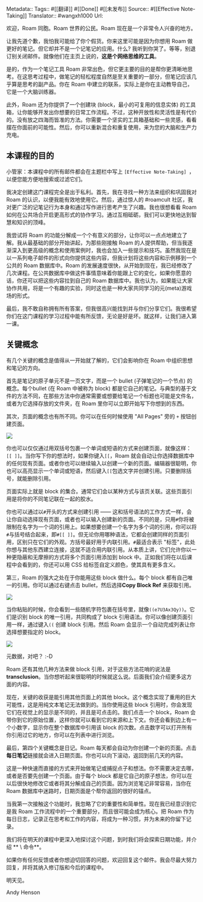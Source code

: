 Metadata::
    Tags:: #[[翻译]] #[[Done]] #[[未发布]]
    Source:: #[[Effective Note-Taking]] 
    Translator:: #wangxh1000
    Url:

欢迎，Roam 同胞。Roam 世界的公民。Roam 现在是一个非常令人兴奋的地方。

让我先道个歉，我怕我可能给了你个假货。你来这里可能是因为你想用 Roam 做更好的笔记。但它却并不是一个记笔记的应用。什么?  我听到你哭了。等等，别退订别关闭邮件。就像他们在主页上说的，**这是个网络思维的工具**。

是的，作为一个笔记工具 Roam 非常出色，但它更主要的目的是帮你更清晰地思考。在这思考过程中，做笔记的轻松程度自然是至关重要的一部分，但笔记应该几乎算是思考的副产品。你在 Roam 中建立的联系，实际上是你在主动教导自己，它是一个大脑训练器。

此外，Roam 还为你提供了一个创建块 (block，最小的可复用的信息实体) 的工具箱，让你能够开发出你想要的日常工作流程。不过，这种开放性和灵活性是有代价的。没有放之四海而皆准的方法。你需要一个坚实的工具箱基础和一些灵感，看看摆在你面前的可能性。然后，你可以重新混合和重复使用，来为您的大脑和生产力充电。

## **本课程的目的**

小管家：本课程中的所有邮件都会在主题栏中写上 `[Effective Note-Taking] `，以便您能方便地搜索或过滤它们。

我决定创建这门课程完全是出于私利。首先，我在寻找一种方法来组织和巩固我对 Roam 的认识，以便我能有效地使用它。然后，通过惊人的 #roamcult 社区，我对更广泛的记笔记行为本身和通过写作进行思考产生了兴趣。我也很想看看 Roam 如何在公共场合开启更高形式的协作学习。通过互相砥砺，我们可以更快地达到智慧和知识的顶峰。

我尝试将 Roam 的功能分解成一个个有意义的部分，让你可以一点点地建立了解。我从最基础的部分开始讲起，为那些刚接触 Roam 的人提供帮助，但当我逐渐深入到更高级的概念和使用案例时，我也会加入一些提示和技巧。虽然我现在是以一系列电子邮件的形式向你提供这些内容，但我计划将这些内容和示例移到一个公共的 Roam 数据库中。Roam 的发展速度很快，从开始到现在，我已经修改了几次课程。在公共数据库中做这件事情意味着你能跟上它的变化，如果你愿意的话，你还可以把这些内容拉到自己的 Roam 数据库中。我也认为，如果能让大家协作共用，将是一个有趣的实验，同时这也是一种大家共同学习的元(meta)游戏场的形式。

最后，我不敢自称拥有所有答案，但我很高兴能找到并与你们分享它们。我很希望你们在这门课程的学习过程中能有所反馈，无论是好是坏。就这样，让我们进入第一课。

## **关键概念**

有几个关键的概念是值得从一开始就了解的，它们会影响你在 Roam 中组织思想和笔记的方向。

首先是笔记的原子单元不是一页文字，而是一个 bullet (子弹笔记的一个节点) 的概念。每个bullet (在 Roam 中被称为 block) 都是它自己的笔记。与典型的基于文件的方法不同，在那些方法中你通常需要或想要给笔记一个标题也可能是文件名，或者为它选择存放的文件夹，在 Roam 里你可以立即开始写下你想到的东西。

其次，页面的概念也有所不同。你可以在任何时候使用 "All Pages" 旁的 `+` 按钮创建页面。

![](https://tva1.sinaimg.cn/large/007S8ZIlgy1ggh1f4sjtug30f004ata1.gif)

你也可以仅仅通过用双括号包裹一个单词或短语的方式来创建页面，就像这样：`[[ ]]`。当你写下你的想法时，如果你键入`[[`，Roam 就会自动让你选择数据库中的任何现有页面。或者你也可以继续输入以创建一个新的页面。编辑器很聪明，你也可以高亮显示一个单词或短语，然后键入`[[`包选文字并创建引用。只要删除括号，就能删除引用。

页面实际上就是 block 的集合。通常它们会以某种方式与该页关联。这些页面引用是将你的不同笔记联在一起的胶水。

你也可以通过以`#`开头的方式来创建引用 —— 这和括号语法的工作方式一样，会让你自动选择现有页面，或者也可以输入创建新的页面。不同的是，只用`#`你将被限制在名字为一个词的引用上。如果想要创建一个名字为多个词的引用，你可以将`#`与括号结合起来，即`#[[ ]]`。但无论你用哪种语法，它都会创建同样的页面引用，区别只在它们的外观。方括号最好用于内联引用。`#`最适合表示 "标签"，此处你想与其他东西建立连接，这就不适合用内联引用。从本质上讲，它们允许你以一种更隐蔽和无摩擦的方式将多个页面引用添加到 block 中。正如我们将在以后课程中会看到的，你还可以用 CSS 给标签自定义颜色，使其具有更多含义。

第三，Roam 的强大之处在于你能用这些 block 做什么。每个 block 都有自己唯一的引用。你可以通过右键点击 bullet，然后选择**Copy Block Ref** 来获取引用。

![](https://tva1.sinaimg.cn/large/007S8ZIlgy1ggh1f6kycpg30m809x1ky.gif)

当你粘贴的时候，你会看到一些随机字符包裹在括号里，就像`((e7U3Ax3Qy))`。它们是识别 block 的唯一引用，共同构成了 block 引用语法。你可以像创建页面引用一样，通过键入`((` 创建 block 引用。然后 Roam 会显示一个自动完成列表让你选择想要指定的 block。

![](https://tva1.sinaimg.cn/large/007S8ZIlgy1ggh1fg3cabg30m808q7wk.gif)

元数据，对吧？ :-D

Roam 还有其他几种方法来做 block 引用，对于这些方法花哨的说法是**transclusion**。当你想听起来很聪明的时候就这么说。后面我们会介绍更多这方面的内容。

现在，关键的收获是能引用其他页面上的其他 block。这个概念实现了重用的巨大可能性，这是用纯文本笔记无法做到的。当你使用这些 block 引用时，你会发现它们在视觉上的显示是不同的，并且是可点击的。我们点击一个 block，Roam 会带你到它的原始位置，这样你就可以看到它的来源和上下文。你还会看到边上有一个小数字，显示你在整个数据库中引用该 block 的次数。点击数字可以打开所有你引用过它的地方，你可以在列表中进行浏览。

最后，第四个关键概念是日记。Roam 每天都会自动为你创建一个新的页面。点击**每日笔记**链接就会进入日期页面。你也可以向下滚动，返回到前几天的内容。

这是一种快速而直接的方式来开始做笔记或捕捉点子和想法。你不需要决定去哪，或者是否要先创建一个页面。由于每个 block 都是它自己的原子想法，你可以在以后很快地修改它或者将其分解成自己的页面。因为浏览笔记非常容易，当你在 Roam 数据库中迷路时，日期页面是个帮你返回的很好的锚点。 

当我第一次接触这个功能时，我忽略了它的重要性和简单性。现在我已经意识到它是我 Roam 工作流程中的一个重要部分，而且很可能会成为核心。把 Roam 作为每日日志，记录正在思考和工作的内容，将成为一种习惯，并为未来的你留下记录。

我们将在明天的课程中更深入地探讨这个问题，到时我们将会探索日期功能，并介绍 ** \ 命令**。 

如果你有任何反馈或者你想迫切回答的问题，欢迎回复这个邮件。我会尽最大努力回复，并将其纳入修订版和今后的课程中。

明天见。

Andy Henson
